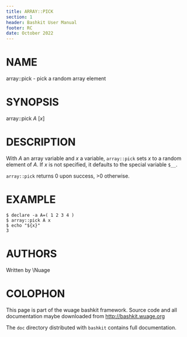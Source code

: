 ```yaml
---
title: ARRAY::PICK
section: 1
header: Bashkit User Manual
footer: RC
date: October 2022
---
```


# NAME

array::pick - pick a random array element

# SYNOPSIS

array::pick *A* [*x*]

# DESCRIPTION

With *A* an array variable and *x* a variable, `array::pick` sets *x*
to a random element of *A*. If *x* is not specified, it defaults to
the special variable `$__`.

`array::pick` returns 0 upon success, >0 otherwise.

# EXAMPLE

    $ declare -a A=( 1 2 3 4 )
    $ array::pick A x
    $ echo "${x}"
    3

# AUTHORS
Written by \\Nuage

# COLOPHON
This page is part of the wuage bashkit framework. Source code and all
documentation maybe downloaded from <http://bashkit.wuage.org>

The `doc` directory distributed with `bashkit` contains full documentation.
